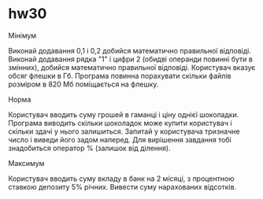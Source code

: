 # hw30

Мінімум

Виконай додавання 0,1 і 0,2 добийся математично правильної відповіді.
Виконай додавання рядка "1" і цифри 2 (обидві операнди повинні бути в змінних), добийся математично правильної відповіді.
Користувач вказує обсяг флешки в Гб. Програма повинна порахувати скільки файлів розміром в 820 Мб поміщається на флешку.

Норма

Користувач вводить суму грошей в гаманці і ціну однієї шоколадки. Програма виводить скільки шоколадок може купити користувач і скільки здачі у нього залишиться.
Запитай у користувача тризначне число і виведи його задом наперед. Для вирішення завдання тобі знадобиться оператор % (залишок від ділення).

Максимум

Користувач вводить суму вкладу в банк на 2 місяці, з процентною ставкою депозиту 5% річних. Вивести суму нарахованих відсотків.
